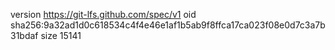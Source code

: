 version https://git-lfs.github.com/spec/v1
oid sha256:9a32ad1d0c618534c4f4e46e1af1b5ab9f8ffca17ca023f08e0d7c3a7b31bdaf
size 15141
